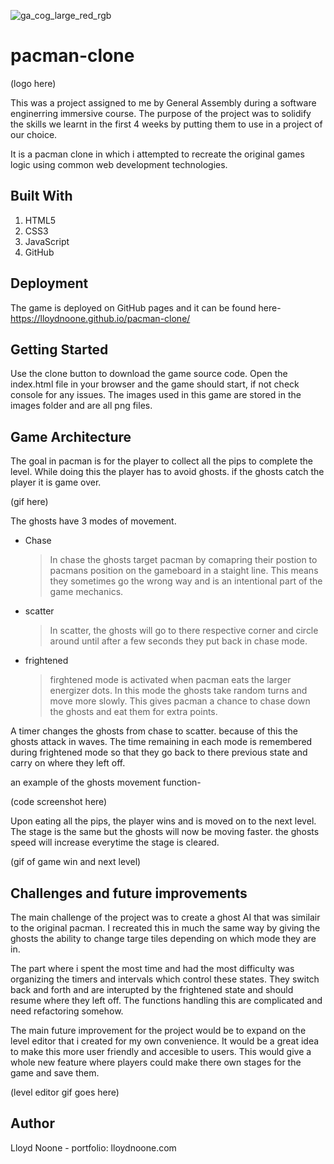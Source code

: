 ![ga_cog_large_red_rgb](https://cloud.githubusercontent.com/assets/40461/8183776/469f976e-1432-11e5-8199-6ac91363302b.png)

# pacman-clone

(logo here)

This was a project assigned to me by General Assembly during a software enginerring immersive course. The purpose of the project was to solidify the skills we learnt in the first 4 weeks by putting them to use in a project of our choice.

It is a pacman clone in which i attempted to recreate the original games logic using common web development technologies.

## Built With

1. HTML5
2. CSS3
3. JavaScript
4. GitHub

## Deployment

The game is deployed on GitHub pages and it can be found here- https://lloydnoone.github.io/pacman-clone/

## Getting Started

Use the clone button to download the game source code. Open the index.html file in your browser and the game should start, if not check console for any issues. The images used in this game are stored in the images folder and are all png files.

## Game Architecture

The goal in pacman is for the player to collect all the pips to complete the level. While doing this the player has to avoid ghosts. if the ghosts catch the player it is game over.

(gif here)

The ghosts have 3 modes of movement. 

* Chase
  > In chase the ghosts target pacman by comapring their postion to pacmans position on the gameboard in a staight line. This means they sometimes go the wrong way and is an intentional part of the game mechanics.
  
* scatter
  > In scatter, the ghosts will go to there respective corner and circle around until after a few seconds they put back in chase mode.
  
* frightened 
  > firghtened mode is activated when pacman eats the larger energizer dots. In this mode the ghosts take random turns and      move more slowly. This gives pacman a chance to chase down the ghosts and eat them for extra points.
  
A timer changes the ghosts from chase to scatter. because of this the ghosts attack in waves. The time remaining in each mode is remembered during frightened mode so that they go back to there previous state and carry on where they left off.

an example of the ghosts movement function-

(code screenshot here)

Upon eating all the pips, the player wins and is moved on to the next level. The stage is the same but the ghosts will now be moving faster. the ghosts speed will increase everytime the stage is cleared. 

(gif of game win and next level)

## Challenges and future improvements

The main challenge of the project was to create a ghost AI that was similair to the original pacman. I recreated this in much the same way by giving the ghosts the ability to change targe tiles depending on which mode they are in. 

The part where i spent the most time and had the most difficulty was organizing the timers and intervals which control these states. They switch back and forth and are interupted by the frightened state and should resume where they left off. The functions handling this are complicated and need refactoring somehow.

The main future improvement for the project would be to expand on the level editor that i created for my own convenience. It would be a great idea to make this more user friendly and accesible to users. This would give a whole new feature where players could make there own stages for the game and save them.

(level editor gif goes here)

## Author 

Lloyd Noone - portfolio: lloydnoone.com
